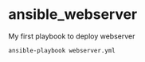 # ansible_webserver

My first playbook to deploy webserver

```
ansible-playbook webserver.yml

```
